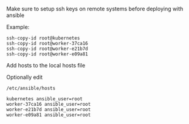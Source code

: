 
Make sure to setup ssh keys on remote systems before deploying with ansible

Example:
```
ssh-copy-id root@kubernetes
ssh-copy-id root@worker-37ca16
ssh-copy-id root@worker-e21b7d
ssh-copy-id root@worker-e09a81
```

Add hosts to the local hosts file

Optionally edit
```
/etc/ansible/hosts

kubernetes ansible_user=root
worker-37ca16 ansible_user=root
worker-e21b7d ansible_user=root
worker-e09a81 ansible_user=root
```
